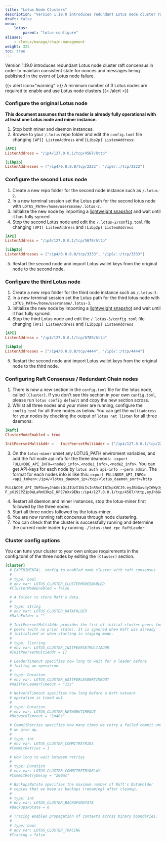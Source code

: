 ```yaml
---
title: "Lotus Node Clusters"
description: "Version 1.19.0 introduces redundant Lotus node cluster raft concensus in order to maintain consistent state for nonces and messages being published in the event of Lotus node failure."
draft: false
menu:
    lotus:
        parent: "lotus-configure"
aliases:
    - /lotus/manage/chain-management
weight: 325
toc: true
---
```


Version 1.19.0 introduces redundant Lotus node cluster raft concensus in order to maintain consistent state for nonces and messages being published in the event of Lotus node failure.

{{< alert icon="warning" >}}
   A minimum number of 3 Lotus nodes are required to enable and use Lotus node clusters 
   {{< /alert >}}

### Configure the original Lotus node

**This document assumes that the reader is already fully operational with at least one Lotus node and miner instance.**

1. Stop both miner and daemon instances.
2. Browse to your `/.lotus` repo folder and edit the `config.toml` file changing `[API] ListenAddress` and `[Libp2p] ListenAddress`:
```toml
[API]
ListenAddress = "/ip4/127.0.0.1/tcp/4567/http"
```
```toml
[Libp2p]
ListenAddresses = ["/ip4/0.0.0.0/tcp/2222", "/ip6/::/tcp/2222"]
```
### Configure the second Lotus node
1. Create a new repo folder for the second node instance such as `/.lotus-2`.
2. In a new terminal session set the Lotus path for the second lotus node with `LOTUS_PATH=/home/usersname/.lotus-2`.
3. Initialize the new node by importing a [lightweight snapshot](https://lotus.filecoin.io/lotus/manage/chain-management/#lightweight-snapshot) and wait until it has fully synced. 
4. Stop the second Lotus node and edit the `/.lotus-2/config.toml` file changing `[API] ListenAddress` and `[Libp2p] ListenAddress`
```toml
[API]
ListenAddress = "/ip4/127.0.0.1/tcp/5678/http"
```
```toml
[Libp2p]
ListenAddresses = ["/ip4/0.0.0.0/tcp/3333", "/ip6/::/tcp/3333"]
```
5. Restart the second node and import Lotus wallet keys from the original node to the second node.

### Configure the third Lotus node
1. Create a new repo folder for the third node instance such as `/.lotus-3`.
2. In a new terminal session set the Lotus path for the third lotus node with `LOTUS_PATH=/home/usersname/.lotus-3`.
3. Initialize the new node by importing a [lightweight snapshot](https://lotus.filecoin.io/lotus/manage/chain-management/#lightweight-snapshot) and wait until it has fully synced. 
4. Stop the third Lotus node and edit the `/.lotus-3/config.toml` file changing `[API] ListenAddress` and `[Libp2p] ListenAddress`
```toml
[API]
ListenAddress = "/ip4/127.0.0.1/tcp/6789/http"
```
```toml
[Libp2p]
ListenAddresses = ["/ip4/0.0.0.0/tcp/4444", "/ip6/::/tcp/4444"]
```
5. Restart the second node and import Lotus wallet keys from the original node to the third node.

### Configuring Raft Consensus / Redundant Chain nodes
1. There is now a new section in the `config.toml` file for the lotus node, called `[Cluster]`. If you don't see this section in your own `config.toml`, please run `lotus config default` and copy the new section across.
2. Whilst all three nodes and your miner are running, configure the `config.toml` for all three nodes as below. You can get the `multiaddress` for your nodes by checking the output of `lotus net listen` for all three daemons:
```toml
[Raft]
ClusterModeEnabled = true
```
```toml
InitPeersetMultiAddr =   InitPeersetMultiAddr = ["/ip4/127.0.0.1/tcp/2222/p2p/12D3KooWHVawzGL5SG58rS1Ti8m3G8fA9NwEWkfnz1AcRLWq1deF","/ip4/127.0.0.1/tcp/3333/p2p/12D3KooWB2ikW3gvaQiwfdnD8HrFAqBd2Y54gdykLTFybUQsYrBG","/ip4/127.0.0.1/tcp/4444/p2p/12D3KooWHxNgWfmiJGf6sFXbjQhnBHudsXGz9WAuZB1H4LLwxx7V"]
```
3. On the `lotus-miner` unset any LOTUS_PATH enviroment variables, and add the full node api info for the three deamons: ` export FULLNODE_API_INFO=<node0_info>,<node1_info>,<node2_info>`. You can get API-keys for each node by `lotus auth api-info --perm admin`. The format for each nodes info is like this: `export FULLNODE_API_INFO=<api_token>:/ip4/<lotus_daemon_ip>/tcp/<lotus_daemon_port>/http`
```
FULLNODE_API_INFO=eyJhbGciOiJIUzI1NiIsInR5cCI6IkpXVCJ9.eyJBbGxvdyI6WyJyZWFkIiwid3JpdGUiLCJzaWduIiwiYWRtaW4iXX0.T_meWfWV-F_pX19EPZ1p0uLaRmX3kpE_KFE7nXx9ENs:/ip4/127.0.0.1/tcp/4567/http,eyJhbGciOiJIUzI1NiIsInR5cCI6IkpXVCJ9.eyJBbGxvdyI6WyJyZWFkIiwid3JpdGUiLCJzaWduIiwiYWRtaW4iXX0.lIygxCSIqdSeVvN73aVIme9mRdjOunFsn5eb8K8Q5R8:/ip4/127.0.0.1/tcp/5678/http,eyJhbGciOiJIUzI1NiIsInR5cCI6IkpXVCJ9.eyJBbGxvdyI6WyJyZWFkIiwid3JpdGUiLCJzaWduIiwiYWRtaW4iXX0.arVqeW93VujWC5JlIoumfbRFiHk8BtROp9rsdZPEaVk:/ip4/127.0.0.1/tcp/6789/http
```
4. Restart all daemon and miner instances, stop the lotus-miner first followed by the three nodes.
5. Start all three nodes followed by the lotus-miner. 
6. You are now running raft concensus through node clustering.
7. You can check that the cluster is successfully running and determine the current node leader by running `./lotus-shed rpc RaftLeader`.

### Cluster config options

You can tune your cluster to your own unique requirements in the config.toml of the three nodes by editing the `[Cluster]` section.
```toml
[Cluster]
  # EXPERIMENTAL. config to enabled node cluster with raft consensus
  #
  # type: bool
  # env var: LOTUS_CLUSTER_CLUSTERMODEENABLED
  #ClusterModeEnabled = false

  # A folder to store Raft's data.
  #
  # type: string
  # env var: LOTUS_CLUSTER_DATAFOLDER
  #DataFolder = ""

  # InitPeersetMultiAddr provides the list of initial cluster peers for new Raft
  # peers (with no prior state). It is ignored when Raft was already
  # initialized or when starting in staging mode.
  #
  # type: []string
  # env var: LOTUS_CLUSTER_INITPEERSETMULTIADDR
  #InitPeersetMultiAddr = []

  # LeaderTimeout specifies how long to wait for a leader before
  # failing an operation.
  #
  # type: Duration
  # env var: LOTUS_CLUSTER_WAITFORLEADERTIMEOUT
  #WaitForLeaderTimeout = "15s"

  # NetworkTimeout specifies how long before a Raft network
  # operation is timed out
  #
  # type: Duration
  # env var: LOTUS_CLUSTER_NETWORKTIMEOUT
  #NetworkTimeout = "1m40s"

  # CommitRetries specifies how many times we retry a failed commit until
  # we give up.
  #
  # type: int
  # env var: LOTUS_CLUSTER_COMMITRETRIES
  #CommitRetries = 1

  # How long to wait between retries
  #
  # type: Duration
  # env var: LOTUS_CLUSTER_COMMITRETRYDELAY
  #CommitRetryDelay = "200ms"

  # BackupsRotate specifies the maximum number of Raft's DataFolder
  # copies that we keep as backups (renaming) after cleanup.
  #
  # type: int
  # env var: LOTUS_CLUSTER_BACKUPSROTATE
  #BackupsRotate = 6

  # Tracing enables propagation of contexts across binary boundaries.
  #
  # type: bool
  # env var: LOTUS_CLUSTER_TRACING
  #Tracing = false

```
